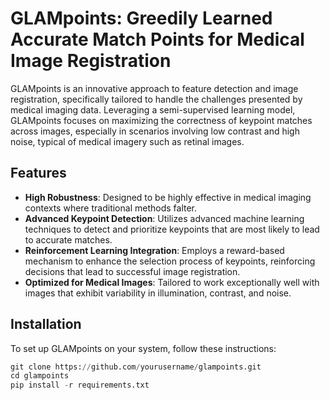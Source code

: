 # GLAMpoints: Greedily Learned Accurate Match Points for Medical Image Registration

GLAMpoints is an innovative approach to feature detection and image registration, specifically tailored to handle the challenges presented by medical imaging data. Leveraging a semi-supervised learning model, GLAMpoints focuses on maximizing the correctness of keypoint matches across images, especially in scenarios involving low contrast and high noise, typical of medical imagery such as retinal images.

## Features

- **High Robustness**: Designed to be highly effective in medical imaging contexts where traditional methods falter.
- **Advanced Keypoint Detection**: Utilizes advanced machine learning techniques to detect and prioritize keypoints that are most likely to lead to accurate matches.
- **Reinforcement Learning Integration**: Employs a reward-based mechanism to enhance the selection process of keypoints, reinforcing decisions that lead to successful image registration.
- **Optimized for Medical Images**: Tailored to work exceptionally well with images that exhibit variability in illumination, contrast, and noise.

## Installation

To set up GLAMpoints on your system, follow these instructions:

```python
git clone https://github.com/yourusername/glampoints.git
cd glampoints
pip install -r requirements.txt
```
